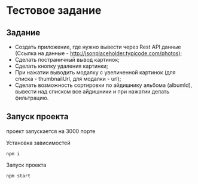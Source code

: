 # Тестовое задание 
## Задание
- Создать приложение, где нужно вывести через Rest API данные (Ссылка на данные - http://jsonplaceholder.typicode.com/photos);
- Сделать постраничный вывод картинок;
- Сделать кнопку удаления картинки;
- При нажатии выводить модалку с увеличенной картинок (для списка - thumbnailUrl, для модалки - url);
- Сделать возможность сортировки по айдишнику альбома (albumId), вывести над списком все айдишники и при нажатии делать фильтрацию.

## Запуск проекта
 проект запускается на 3000 порте

Установка зависимостей

    npm i
    
Запуск проекта 

    npm start
 
